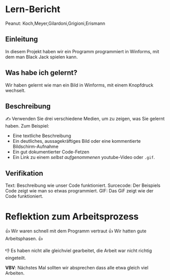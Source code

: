 # Lern-Bericht
Peanut: Koch,Meyer,Gilardoni,Grigioni,Erismann

## Einleitung

In diesem Projekt haben wir ein Programm programmiert in Winforms, mit dem man Black Jack spielen kann.

## Was habe ich gelernt?

 Wir haben gelernt wie man ein Bild in Winforms, mit einem Knopfdruck wechselt.

## Beschreibung

✍️ Verwenden Sie drei verschiedene Medien, um zu zeigen, was Sie gelernt haben. Zum Beispiel:

* Eine textliche Beschreibung
* Ein deutliches, aussagekräftiges Bild oder eine kommentierte Bildschirm-Aufnahme
* Ein gut dokumentierter Code-Fetzen
* Ein Link zu einem *selbst aufgenommenen* youtube-Video oder `.gif`.

## Verifikation
Text: Beschreibung wie unser Code funktioniert.
Surcecode: Der Beispiels Code zeigt wie man so etwas programmiert.
GIF: Das GiF zeigt wie der Code funktioniert.

# Reflektion zum Arbeitsprozess

👍 Wir waren schnell mit dem Programm vertraut
👍 Wir hatten gute Arbeitsphasen.
👍 

👎 Es haben nicht alle gleichviel gearbeitet, die Arbeit war nicht richtig eingeteilt.

**VBV**: Nächstes Mal sollten wir absprechen dass alle etwa gleich viel Arbeiten.
